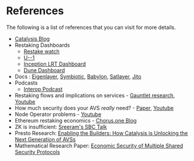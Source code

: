 # References

The following is a list of references that you can visit for more details.

- [Catalysis Blog](https://blog.catalysis.network)
- Restaking Dashboards
  - [Restake watch](https://restake.watch/)
  - [U--1](https://u--1.com/)
  - [Inception LRT Dashboard](https://inceptionlrt.com/restaking-explorer)
  - [Dune Dashboard](https://dune.com/blocklytics/ethereum-restaking)
- Docs :  [Eigenlayer](https://docs.eigenlayer.xyz/), [Symbiotic](https://docs.symbiotic.fi/), [Babylon](https://docs.babylonchain.io/docs/introduction/overview), [Satlayer](https://docs.satlayer.xyz/), [Jito](https://www.jito.network/restaking/)
- Podcasts
  - [Interop Podcast](https://x.com/seb3point0/status/1874866432615616828)
- Restaking flows and implications on services - [Gauntlet research](https://www.gauntlet.xyz/resources/restaking-flows-and-implications-on-services), [Youtube](https://youtu.be/vuZ1vfDgIbo?si=ZJIqbnvnmQujKva5)
- How much security does your AVS _really_ need? - [Paper](https://arxiv.org/abs/2408.00928), [Youtube](https://youtu.be/Cd89kupFgig?si=hUJwf84447OAl4Cg)
- Node Operator problems - [Youtube](https://youtu.be/pmozNGACsGc?si=4-1UNgvlBTswqaM8&t=805)
- Ethereum restaking economics - [Chorus.one Blog](https://chorus.one/articles/the-state-of-ethereum-restaking-economics-challenges-and-future-directions)
- ZK is insufficient: [Sreeram's SBC Talk](https://www.youtube.com/watch?v=YSuG2kXjLNA)
- Presto Research: [Enabling the Builders: How Catalysis is Unlocking the Next Generation of AVSs](https://www.prestolabs.io/research/enabling-the-builders-how-catalysis-is-unlocking-the-next-generation-of-avss)
- Mathematical Research Paper: [Economic Security of Multiple Shared Security Protocols](https://arxiv.org/abs/2505.03843)
